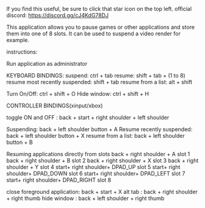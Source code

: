 If you find this useful, be sure to click that star icon on the top left.
official discord: https://discord.gg/cJ4KdG78DJ

This application allows you to pause games or other applications and store them into one of 8 slots.
It can be used to suspend a video render for example.

instructions:

Run application as administrator

KEYBOARD BINDINGS:
suspend: ctrl + tab
resume: shift + tab + (1 to 8)
resume most recently suspended: shift + tab
resume from a list: alt + shift

Turn On/Off: ctrl + shift + O
Hide window: ctrl + shift + H


CONTROLLER BINDINGS(xinput/xbox)

toggle ON and OFF : back + start + right shoulder + left shoulder

Suspending: 			back + left shoulder button + A
Resume recently suspended: 	back + left shoulder button + X 
resume from a list: 		back + left shoulder button + B


Resuming applications directly from slots
  back + right shoulder + A		slot 1
  back + right shoulder + B		slot 2
  back + right shoulder + X  		slot 3
  back + right shoulder + Y  		slot 4
  start+ right shoulder+ DPAD_UP  	slot 5
  start+ right shoulder+ DPAD_DOWN  	slot 6
  start+ right shoulder+ DPAD_LEFT  	slot 7
  start+ right shoulder+ DPAD_RIGHT  	slot 8

close foreground application: back + start + X
alt tab          	    : back + right shoulder + right thumb
hide window      	    : back + left shoulder + right thumb
